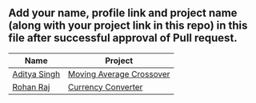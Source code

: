 ## Add your name, profile link and project name (along with your project link in this repo) in this file after successful approval of Pull request.

| Name | Project |
|------|---------|
|[Aditya Singh](https://github.com/aditya172926)| [Moving Average Crossover](https://github.com/aditya172926/Data_and_Finance/tree/dashboard2)|
|[Rohan Raj](https://github.com/ROHAN337)| [Currency Converter](https://github.com/aditya172926/Hacktoberfest_2021/tree/master/Rohan_project)|